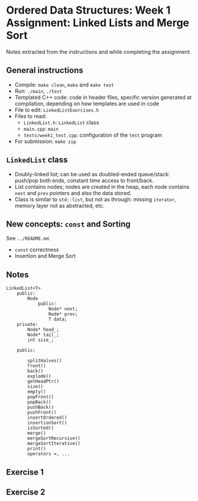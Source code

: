 # Ordered Data Structures: Week 1 Assignment: Linked Lists and Merge Sort

Notes extracted from the instructions and while completing the assignment.
## General instructions

- Compile: `make clean`, `make` and `make test`
- Run: `./main`, `./test`
- Templated C++ code: code in header files, specific version generated at compilation, depending on how templates are used in code
- File to edit: `LinkedListExercises.h`
- Files to read:
    - `LinkedList.h`: `LinkedList` class
    - `main.cpp`: `main`
    - `tests/week1_test.cpp`: configuration of the `test` program
- For submission: `make zip`

## `LinkedList` class

- Doubly-linked list; can be used as doubled-ended queue/stack: push/pop both ends, constant time access to front/back.
- List contains nodes; nodes are created in the heap, each node contains `next` and `prev` pointers and also the data stored.
- Class is similar to `std::list`, but not as through: missing `iterator`, memory layer not as abstracted, etc.

## New concepts: `const` and Sorting

See `../README.md`.

- `const` correctness
- Insertion and Merge Sort

## Notes

    LinkedList<T>
        public:
            Node
                public:
                    Node* next;
                    Node* prev;
                    T data;
        private:
            Node* head_;
            Node* tail_;
            int size_;

        public:

            splitHalves()
            front()
            back()
            explode()
            getHeadPtr()
            size()
            empty()
            popFront()
            popBack()
            pushBack()
            pushFront()
            insertOrdered()
            insertionSort()
            isSorted()
            merge()
            mergeSortRecursive()
            mergeSortIterative()
            print()
            operators =, ...
## Exercise 1


## Exercise 2

